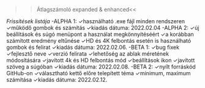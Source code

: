 >>Átlagszámoló expanded & enhanced<<

*Frissítések listája*
-ALPHA 1: 
	✓használható .exe fájl minden rendszeren
	✓működő gombok és számítás
	✓kiadás dátuma: 2022.02.04
-ALPHA 2: 
	✓új beállítások és súgó menüpont a használat megkönnyítéséért
	✓a korábban számított eredmény eltűnése
	✓HD és 4K felbontás esetén is használható gombok és felirat
	✓kiadás dátuma: 2022.02.06.
-BETA 1: 
	✓bug fixek
	✓fejlesztő neve
	✓verzió felirata
	✓lehetőség az ablak méretének módosítására
	✓javított 4k és HD felbontás mód
	✓beállítások ikon
	✓javított szöveg a súgóban
	✓kiadás dátuma: 2022.02.08.
-BETA 2:
	✓nyílt forráskód GitHub-on
	✓választható kettő előre telepített téma
	✓minimum, maximum számítása
	✓kiadás dátuma: 2022.02.12.

